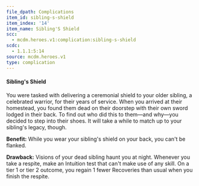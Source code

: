 ```yaml
---
file_dpath: Complications
item_id: sibling-s-shield
item_index: '14'
item_name: Sibling'S Shield
scc:
  - mcdm.heroes.v1:complication:sibling-s-shield
scdc:
  - 1.1.1:5:14
source: mcdm.heroes.v1
type: complication
---
```


#### Sibling's Shield

You were tasked with delivering a ceremonial shield to your older sibling, a celebrated warrior, for their years of service. When you arrived at their homestead, you found them dead on their doorstep with their own sword lodged in their back. To find out who did this to them—and why—you decided to step into their shoes. It will take a while to match up to your sibling's legacy, though.

**Benefit:** While you wear your sibling's shield on your back, you can't be flanked.

**Drawback:** Visions of your dead sibling haunt you at night. Whenever you take a respite, make an Intuition test that can't make use of any skill. On a tier 1 or tier 2 outcome, you regain 1 fewer Recoveries than usual when you finish the respite.
